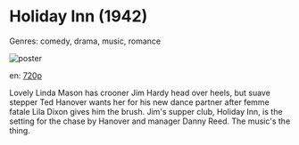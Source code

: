 # Holiday Inn (1942)

Genres: comedy, drama, music, romance

![poster](http://image.tmdb.org/t/p/w500/9Hxrm3wtxcjQ6QvOpXFH74ekpRs.jpg)

en:
  [720p](magnet:?xt=urn:btih:68AB3F8B9BC473DCB04793AFBFA33D018413D06F&tr=udp://glotorrents.pw:6969/announce&tr=udp://tracker.opentrackr.org:1337/announce&tr=udp://torrent.gresille.org:80/announce&tr=udp://tracker.openbittorrent.com:80&tr=udp://tracker.coppersurfer.tk:6969&tr=udp://tracker.leechers-paradise.org:6969&tr=udp://p4p.arenabg.ch:1337&tr=udp://tracker.internetwarriors.net:1337)
  


Lovely Linda Mason has crooner Jim Hardy head over heels, but suave stepper Ted Hanover wants her for his new dance partner after femme fatale Lila Dixon gives him the brush. Jim's supper club, Holiday Inn, is the setting for the chase by Hanover and manager Danny Reed. The music's the thing.
